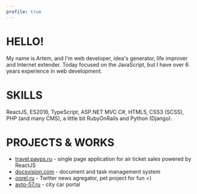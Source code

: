 ```yaml
---
profile: true
---
```


# HELLO!

My name is Artem, and I'm web developer, idea's generator, life improver and Internet extender. Today focused on the JavaScript, but I have over 6 years experience in web development. 

# SKILLS
ReactJS, ES2016, TypeScript, ASP.NET MVC C#, HTML5, CSS3 (SCSS), PHP (and many CMS), a little bit RubyOnRails and Python (Django).

# PROJECTS & WORKS

- [travel.payps.ru](http://travel.payps.ru) - single page application for air ticket sales powered by ReactJS
- [docsvision.com](http://www.docsvision.com/products/legkiy-klient/) - document and task management system
- [oorel.ru](http://oorel.ru) - Twitter news agregator, pet project for fun =)
- [avto-57.ru](http://avto-57.ru) - city car portal
